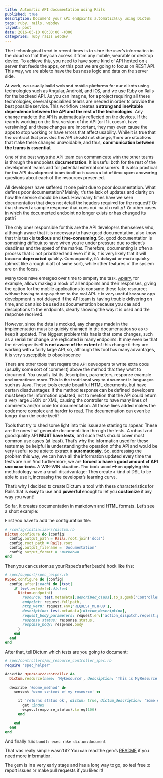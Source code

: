 ```yaml
---
title: Automatic API documentation using Rails
published: true
description: Document your API endpoints automatically using Dictum
tags: ruby, rails, webdev
layout: post
date: 2016-05-10 00:00:00 -0300
categories: ruby rails webdev
---
```


The technological trend in recent times is to store the user’s information in the cloud so that they can access it from any mobile, wearable or desktop device. To achieve this, you need to have some kind of API hosted on a server that feeds the apps, on this post we are going to focus on REST API. This way, we are able to have the business logic and data on the server side.

At work, we usually build web and mobile platforms for our clients using technologies such as Angular, Android, and iOS, and we use Ruby on Rails for the backend API. As you can imagine, for a project requiring all these technologies, several specialized teams are needed in order to provide the best possible service. This workflow creates a **strong and inevitable dependence between the API and the rest of the technologies**. Any change made to the API is automatically reflected on the devices. If the team is working on the first version of the API (or if it doesn’t have versioning) and these changes are important, they may even cause the apps to stop working or have errors that affect usability. While it is true that the contract that provides the API should not change, there are situations that make these changes unavoidable, and thus, **communication between the teams is essential**.

One of the best ways the API team can communicate with the other teams is through the endpoints **documentation**. It is useful both for the rest of the development teams and for potential external consumers. It is also practical for the API development team itself as it saves a lot of time spent answering questions about each of the resources presented.

All developers have suffered at one point due to poor documentation. What defines poor documentation? Mainly, it’s the lack of updates and clarity on how the service should be used. How many times have we seen documentation that does not detail the headers required for the request? Or that showed a sample response that does not match reality? Or other cases in which the documented endpoint no longer exists or has changed its path?

The only ones responsible for this are the API developers themselves who, although aware that it is necessary to have good documentation, also know that this task is **tedious** and **time-consuming**. So, good documentation is something difficult to have when you’re under pressure due to client’s deadlines and the speed of the market. Therefore, documenting is often a process that is not prioritized and even if it is, it is very likely that it will become **deprecated** quickly. Consequently, it’s delayed or made quickly (almost like a rough draft of some sort), while other features of the system are on the focus.

Many tools have emerged over time to simplify the task. [Apiary](https://apiary.io/), for example, allows making a mock of all endpoints and their responses, giving the option for the mobile applications to consume these fake resources without having to deploy them to the real API. It is very useful because app development is not delayed if the API team is having trouble delivering on time, and can also be used as documentation because you can add descriptions to the endpoints, clearly showing the way it is used and the response received.

However, since the data is mocked, any changes made in the implementation must be quickly changed in the documentation so as to keep it updated. The biggest problem this has is that some changes, such as a serializer change, are replicated in many endpoints. It may even be that the developer itself is **not aware of the extent** of this change if they are working with a fairly large API, so, although this tool has many advantages, it is very susceptible to obsolescence.

There are other tools that require the API developers to write extra code (usually some sort of comment) above the method that they want to document. You usually list its description, parameters, response example and sometimes more. This is the traditional way to document in languages such as Java. These tools create beautiful HTML documents, but have certain disadvantages: if the method response can be defined, developers must keep the information updated, not to mention that the API could return a very large JSON or XML, causing the controller to have many lines of comments and/or code for documentation. All those lines added makes the code more complex and harder to read. The documentation can even be longer than the code itself!

Tools that try to shed some light into this issue are starting to appear. These are the ones that generate documentation through the tests. A robust and good quality API **MUST have tests**, and such tests should cover most common use cases (at least). That’s why the information used for these tests may be helpful in understanding the operation of the API and would be very useful to be able to extract it **automatically**. So, addressing the problem this way, we can have all the information updated every time the tests are run! And furthermore, we are **forced to have a good amount of API use case tests**. A WIN-WIN situation. The tools used when applying this methodology have a small disadvantage: They create a kind of DSL to be able to use it, increasing the developer’s learning curve.

That’s why I decided to create Dictum, a tool with these characteristics for Rails that is **easy** to use and **powerful** enough to let you **customize** it any way you want!

So far, it creates documentation in markdown and HTML formats. Let’s see a short example:

First you have to add the configuration file:
```ruby
# /config/initializers/dictum.rb
Dictum.configure do |config|
  config.output_path = Rails.root.join('docs')
  config.root_path = Rails.root
  config.output_filename = 'Documentation'
  config.output_format = :markdown
end
```

Then you can customize your Rspec’s after(:each) hook like this:
```ruby
# spec/support/spec_helper.rb
RSpec.configure do |config|
  config.after(:each) do |test|
    if test.metadata[:dictum]
      Dictum.endpoint(
        resource: test.metadata[:described_class].to_s.gsub('Controller', ''),
        endpoint: request.fullpath,
        http_verb: request.env['REQUEST_METHOD'],
        description: test.metadata[:dictum_description],
        request_body_parameters: request.env['action_dispatch.request.parameters'],
        response_status: response.status,
        response_body: response.body
      )
    end
  end
end
```

After that, tell Dictum which tests are you going to document:
```ruby
# spec/controllers/my_resource_controller_spec.rb
require 'spec_helper'

describe MyResourceController do
  Dictum.resource(name: 'MyResource', description: 'This is MyResource description.')

  describe '#some_method' do
    context 'some context of my resource' do

      it 'returns status ok', dictum: true, dictum_description: 'Some description of the endpoint.' do
        get :index
        expect(response_status).to eq(200)
      end

    end
  end
end
```

And finally run: `bundle exec rake dictum:document`

That was really simple wasn’t it? You can read the gem’s [README](https://github.com/alebian/dictum/blob/master/README.md) if you need more information.

The gem is in a very early stage and has a long way to go, so feel free to report issues or make pull requests if you liked it!
